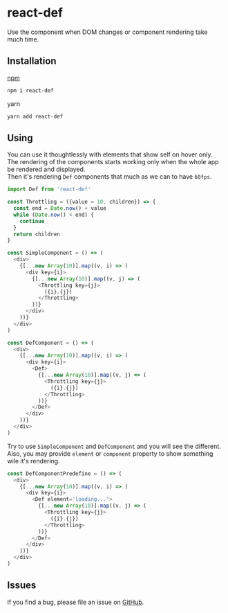 # react-def
Use the component when DOM changes or component rendering take much time.
## Installation
[npm](https://www.npmjs.com/package/react-def)
```bash
npm i react-def
```
yarn
```bash
yarn add react-def
```
## Using
You can use it thoughtlessly with elements that show self on hover only.  
The rendering of the components starts working only when the whole app be rendered and displayed.  
Then it's rendering `Def` components that much as we can to have `60fps`.
```typescript jsx
import Def from 'react-def'

const Throttling = ({value = 10, children}) => {
  const end = Date.now() + value
  while (Date.now() < end) {
    continue
  }
  return children
}

const SimpleComponent = () => (
  <div>
    {[...new Array(10)].map((v, i) => (
      <div key={i}>
        {[...new Array(10)].map((v, j) => (
          <Throttling key={j}>
            ({i}.{j})
          </Throttling>
        ))}
      </div>
    ))}
  </div>
)

const DefComponent = () => (
  <div>
    {[...new Array(10)].map((v, i) => (
      <div key={i}>
        <Def>
          {[...new Array(10)].map((v, j) => (
            <Throttling key={j}>
              ({i}.{j})
            </Throttling>
          ))}
        </Def>
      </div>
    ))}
  </div>
)
```
Try to use `SimpleComponent` and `DefComponent` and you will see the different.  
Also, you may provide `element` or `component` property to show something wile it's rendering.
```typescript jsx
const DefComponentPredefine = () => (
  <div>
    {[...new Array(10)].map((v, i) => (
      <div key={i}>
        <Def element='loading...'>
          {[...new Array(10)].map((v, j) => (
            <Throttling key={j}>
              ({i}.{j})
            </Throttling>
          ))}
        </Def>
      </div>
    ))}
  </div>
)
```
## Issues
If you find a bug, please file an issue on [GitHub](https://github.com/d8corp/react-def/issues).
